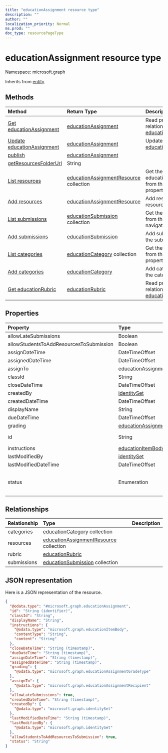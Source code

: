 ```yaml
---
title: "educationAssignment resource type"
description: ""
author: ""
localization_priority: Normal
ms.prod: ""
doc_type: resourcePageType
---
```


# educationAssignment resource type


Namespace: microsoft.graph




Inherits from [entity](../resources/entity.md)

## Methods
|Method|Return Type|Description|
|:---|:---|:---|
|[Get educationAssignment](../api/educationassignment-get.md)|[educationAssignment](../resources/educationassignment.md)|Read properties and relationships of the [educationAssignment](../resources/educationassignment.md) object.|
|[Update educationAssignment](../api/educationassignment-update.md)|[educationAssignment](../resources/educationassignment.md)|Update the properties of a [educationAssignment](../resources/educationassignment.md) object.|
|[publish](../api/educationassignment-publish.md)|[educationAssignment](../resources/educationassignment.md)||
|[getResourcesFolderUrl](../api/educationassignment-getresourcesfolderurl.md)|String||
|[List resources](../api/educationassignment-list-resources.md)|[educationAssignmentResource](../resources/educationassignmentresource.md) collection|Get the educationAssignmentResources from the resources navigation property.|
|[Add resources](../api/educationassignment-post-resources.md)|[educationAssignmentResource](../resources/educationassignmentresource.md)|Add resources by posting to the resources collection.|
|[List submissions](../api/educationassignment-list-submissions.md)|[educationSubmission](../resources/educationsubmission.md) collection|Get the educationSubmissions from the submissions navigation property.|
|[Add submissions](../api/educationassignment-post-submissions.md)|[educationSubmission](../resources/educationsubmission.md)|Add submissions by posting to the submissions collection.|
|[List categories](../api/educationassignment-list-categories.md)|[educationCategory](../resources/educationcategory.md) collection|Get the educationCategories from the categories navigation property.|
|[Add categories](../api/educationassignment-post-categories.md)|[educationCategory](../resources/educationcategory.md)|Add categories by posting to the categories collection.|
|[Get educationRubric](../api/educationrubric-get.md)|[educationRubric](../resources/educationrubric.md)|Read properties and relationships of the [educationRubric](../resources/educationrubric.md) object.|

## Properties
|Property|Type|Description|
|:---|:---|:---|
|allowLateSubmissions|Boolean||
|allowStudentsToAddResourcesToSubmission|Boolean||
|assignDateTime|DateTimeOffset||
|assignedDateTime|DateTimeOffset||
|assignTo|[educationAssignmentRecipient](../resources/educationassignmentrecipient.md)||
|classId|String||
|closeDateTime|DateTimeOffset||
|createdBy|[identitySet](../resources/identityset.md)||
|createdDateTime|DateTimeOffset||
|displayName|String||
|dueDateTime|DateTimeOffset||
|grading|[educationAssignmentGradeType](../resources/educationassignmentgradetype.md)||
|id|String| Inherited from [entity](../resources/entity.md)|
|instructions|[educationItemBody](../resources/educationitembody.md)||
|lastModifiedBy|[identitySet](../resources/identityset.md)||
|lastModifiedDateTime|DateTimeOffset||
|status|Enumeration| Possible values are: `draft`, `published`, `assigned`, `unknownFutureValue`.|

## Relationships
|Relationship|Type|Description|
|:---|:---|:---|
|categories|[educationCategory](../resources/educationcategory.md) collection||
|resources|[educationAssignmentResource](../resources/educationassignmentresource.md) collection||
|rubric|[educationRubric](../resources/educationrubric.md)||
|submissions|[educationSubmission](../resources/educationsubmission.md) collection||

## JSON representation
Here is a JSON representation of the resource.
<!-- {
  "blockType": "resource",
  "keyProperty": "id",
  "@odata.type": "microsoft.graph.educationAssignment",
  "baseType": "microsoft.graph.entity",
  "openType": false
}
-->
``` json
{
  "@odata.type": "#microsoft.graph.educationAssignment",
  "id": "String (identifier)",
  "classId": "String",
  "displayName": "String",
  "instructions": {
    "@odata.type": "microsoft.graph.educationItemBody",
    "contentType": "String",
    "content": "String"
  },
  "closeDateTime": "String (timestamp)",
  "dueDateTime": "String (timestamp)",
  "assignDateTime": "String (timestamp)",
  "assignedDateTime": "String (timestamp)",
  "grading": {
    "@odata.type": "microsoft.graph.educationAssignmentGradeType"
  },
  "assignTo": {
    "@odata.type": "microsoft.graph.educationAssignmentRecipient"
  },
  "allowLateSubmissions": true,
  "createdDateTime": "String (timestamp)",
  "createdBy": {
    "@odata.type": "microsoft.graph.identitySet"
  },
  "lastModifiedDateTime": "String (timestamp)",
  "lastModifiedBy": {
    "@odata.type": "microsoft.graph.identitySet"
  },
  "allowStudentsToAddResourcesToSubmission": true,
  "status": "String"
}
```

